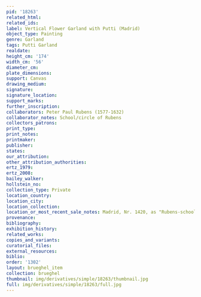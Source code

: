 ```yaml
---
pid: '18263'
related_html: 
related_ids: 
label: Vertical Flower Garland with Putti (Madrid)
object_type: Painting
genre: Garland
tags: Putti Garland
realdate: 
height_cm: '174'
width_cm: '56'
diameter_cm: 
plate_dimensions: 
support: Canvas
drawing_medium: 
signature: 
signature_location: 
support_marks: 
further_inscription: 
collaborators: Peter Paul Rubens (1577-1632)
collaborator_notes: School/circle of Rubens
collectors_patrons: 
print_type: 
print_notes: 
printmaker: 
publisher: 
states: 
our_attribution: 
other_attribution_authorities: 
ertz_1979: 
ertz_2008: 
bailey_walker: 
hollstein_no: 
collection_type: Private
location_country: 
location_city: 
location_collection: 
location_or_most_recent_sale_notes: Madrid, Nr. 1420, as "Rubens-school"
provenance: 
bibliography: 
exhibition_history: 
related_works: 
copies_and_variants: 
curatorial_files: 
external_resources: 
biblio: 
order: '1302'
layout: brueghel_item
collection: brueghel
thumbnail: img/derivatives/simple/18263/thumbnail.jpg
full: img/derivatives/simple/18263/full.jpg
---
```

